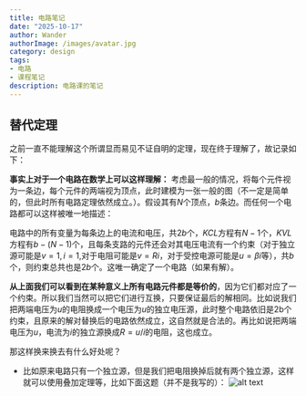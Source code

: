 ```yaml
---
title: 电路笔记
date: "2025-10-17"
author: Wander
authorImage: /images/avatar.jpg
category: design
tags:
- 电路
- 课程笔记
description: 电路课的笔记
---
```

## 替代定理
之前一直不能理解这个所谓显而易见不证自明的定理，现在终于理解了，故记录如下：

**事实上对于一个电路在数学上可以这样理解：**
考虑最一般的情况，将每个元件视为一条边，每个元件的两端视为顶点，此时建模为一张一般的图（不一定是简单的，但此时所有电路定理依然成立。）。假设其有$N$个顶点，$b$条边。而任何一个电路都可以这样被唯一地描述：

电路中的所有变量为每条边上的电流和电压，共$2b$个，$KCL$方程有$N-1$个，$KVL$方程有$b-(N-1)$个，且每条支路的元件还会对其电压电流有一个约束（对于独立源可能是$v=1,i=1$,对于电阻可能是$v=Ri$，对于受控电源可能是$u=\beta i$等），共$b$个，则约束总共也是$2b$个。这唯一确定了一个电路（如果有解）。

**从上面我们可以看到在某种意义上所有电路元件都是等价的**，因为它们都对应了一个约束。所以我们当然可以把它们进行互换，只要保证最后的解相同。比如说我们把两端电压为$u$的电阻换成一个电压为$u$的独立电压源，此时整个电路依旧是2b个约束，且原来的解对替换后的电路依然成立，这自然就是合法的。再比如说把两端电压为$u$，电流为$i$的独立源换成$R=u/i$的电阻，这也成立。

那这样换来换去有什么好处呢？
- 比如原来电路只有一个独立源，但是我们把电阻换掉后就有两个独立源，这样就可以使用叠加定理等，比如下面这题（并不是我写的）：
  ![alt text](/images/blog/curcuit-note/image.png)